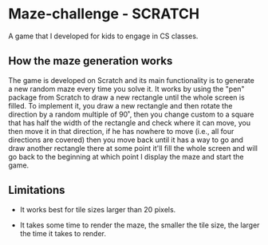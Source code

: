 # Maze-challenge - SCRATCH
A game that I developed for kids to engage in CS classes.

## How the maze generation works
The game is developed on Scratch and its main functionality is to generate a new random maze every time you solve it. It works by using the "pen" package from Scratch to draw a new rectangle until the whole screen is filled. To implement it, you draw a new rectangle and then rotate the direction by a random multiple of 90˚, then you change custom to a square that has half the width of the rectangle and check where it can move, you then move it in that direction, if he has nowhere to move (i.e., all four  directions are covered) then you move back until it has a way to go and draw another rectangle there at some point it'll fill the whole screen and will go back to the beginning at which point I display the maze and start the game.

## Limitations
- It works best for tile sizes larger than 20 pixels.

- It takes some time to render the maze, the smaller the tile size, the larger the time it takes to render.
